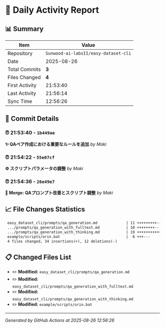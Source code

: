 # 📅 Daily Activity Report

## 📊 Summary
| Item | Value |
|------|-------|
| Repository | `Sunwood-ai-labsII/easy-dataset-cli` |
| Date | 2025-08-26 |
| Total Commits | **3** |
| Files Changed | **4** |
| First Activity | 21:53:40 |
| Last Activity | 21:56:14 |
| Sync Time | 12:56:26 |

## 📝 Commit Details

### ⏰ 21:53:40 - `1b449ae`
**✨ QAペア作成における重要なルールを追加**
*by Maki*

### ⏰ 21:54:22 - `55e07cf`
**⚙️ スクリプトパラメータの調整**
*by Maki*

### ⏰ 21:54:36 - `26e49e7`
**🔀 Merge: QAプロンプト改善とスクリプト調整**
*by Maki*

## 📈 File Changes Statistics

```diff
 easy_dataset_cli/prompts/qa_generation.md             | 11 +++++++++--
 .../prompts/qa_generation_with_fulltext.md            | 10 ++++++++--
 .../prompts/qa_generation_with_thinking.md            | 19 ++++++++++++++-----
 example/scripts/orin.bat                              |  6 +++---
 4 files changed, 34 insertions(+), 12 deletions(-)
```

## 📋 Changed Files List

- ✏️ **Modified:** `easy_dataset_cli/prompts/qa_generation.md`
- ✏️ **Modified:** `easy_dataset_cli/prompts/qa_generation_with_fulltext.md`
- ✏️ **Modified:** `easy_dataset_cli/prompts/qa_generation_with_thinking.md`
- ✏️ **Modified:** `example/scripts/orin.bat`

---
*Generated by GitHub Actions at 2025-08-26 12:56:26*
